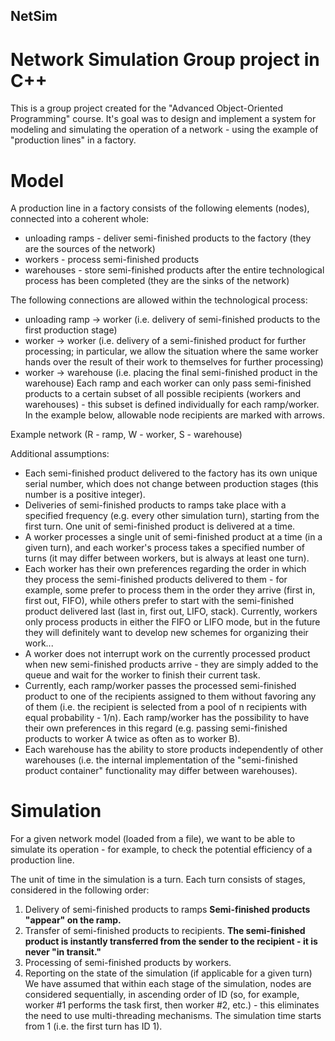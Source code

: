 ## NetSim
# Network Simulation Group project in C++

This is a group project created for the "Advanced Object-Oriented Programming" course. It's goal was to design and implement a system for modeling and simulating the operation of a network - using the example of "production lines" in a factory.

# Model
A production line in a factory consists of the following elements (nodes), connected into a coherent whole:

 * unloading ramps - deliver semi-finished products to the factory (they are the sources of the network)
 * workers - process semi-finished products
 * warehouses - store semi-finished products after the entire technological process has been completed (they are the sinks of the network)

The following connections are allowed within the technological process:

 * unloading ramp → worker (i.e. delivery of semi-finished products to the first production stage)
 * worker → worker (i.e. delivery of a semi-finished product for further processing; in particular, we allow the situation where the same worker hands over the result of their work to themselves for further processing)
 * worker → warehouse (i.e. placing the final semi-finished product in the warehouse)
Each ramp and each worker can only pass semi-finished products to a certain subset of all possible recipients (workers and warehouses) - this subset is defined individually for each ramp/worker. In the example below, allowable node recipients are marked with arrows.

Example network (R - ramp, W - worker, S - warehouse)

Additional assumptions:

- Each semi-finished product delivered to the factory has its own unique serial number, which does not change between production stages (this number is a positive integer).
- Deliveries of semi-finished products to ramps take place with a specified frequency (e.g. every other simulation turn), starting from the first turn. One unit of semi-finished product is delivered at a time.
- A worker processes a single unit of semi-finished product at a time (in a given turn), and each worker's process takes a specified number of turns (it may differ between workers, but is always at least one turn).
- Each worker has their own preferences regarding the order in which they process the semi-finished products delivered to them - for example, some prefer to process them in the order they arrive (first in, first out, FIFO), while others prefer to start with the semi-finished product delivered last (last in, first out, LIFO, stack). Currently, workers only process products in either the FIFO or LIFO mode, but in the future they will definitely want to develop new schemes for organizing their work...
- A worker does not interrupt work on the currently processed product when new semi-finished products arrive - they are simply added to the queue and wait for the worker to finish their current task.
- Currently, each ramp/worker passes the processed semi-finished product to one of the recipients assigned to them without favoring any of them (i.e. the recipient is selected from a pool of n recipients with equal probability - 1/n). Each ramp/worker has the possibility to have their own preferences in this regard (e.g. passing semi-finished products to worker A twice as often as to worker B).
- Each warehouse has the ability to store products independently of other warehouses (i.e. the internal implementation of the "semi-finished product container" functionality may differ between warehouses).

# Simulation

For a given network model (loaded from a file), we want to be able to simulate its operation - for example, to check the potential efficiency of a production line.

The unit of time in the simulation is a turn. Each turn consists of stages, considered in the following order:

  1. Delivery of semi-finished products to ramps
  __Semi-finished products "appear" on the ramp.__
  2. Transfer of semi-finished products to recipients.
  __The semi-finished product is instantly transferred from the sender to the recipient - it is never "in transit."__
  3. Processing of semi-finished products by workers.
  4. Reporting on the state of the simulation (if applicable for a given turn)
We have assumed that within each stage of the simulation, nodes are considered sequentially, in ascending order of ID (so, for example, worker #1 performs the task first, then worker #2, etc.) - this eliminates the need to use multi-threading mechanisms.
The simulation time starts from 1 (i.e. the first turn has ID 1).
